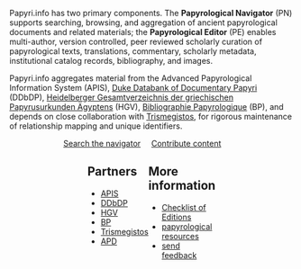 <span class="papyriDotInfo">Papyri.info</span> has two primary components. The <strong>Papyrological Navigator</strong> (PN) supports searching, browsing, and aggregation of ancient papyrological documents and related materials; the <strong>Papyrological Editor</strong> (PE) enables multi-author, version controlled, peer reviewed scholarly curation of papyrological texts, translations, commentary, scholarly metadata, institutional catalog records, bibliography, and images. 

Papyri.info aggregates material from the Advanced Papyrological Information System 
(APIS), [Duke Databank of Documentary Papyri](ddbdp) (DDbDP), [Heidelberger Gesamtverzeichnis der griechischen Papyrusurkunden Ägyptens](http://www.rzuser.uni-heidelberg.de/~gv0/) (HGV), [Bibliographie Papyrologique](http://www.ulb.ac.be/philo/cpeg/bp.htm) (BP), and depends on close collaboration with  [Trismegistos](http://www.trismegistos.org/), for rigorous maintenance of relationship mapping and unique identifiers.


<div id="search" style="display:grid; grid-template-columns: repeat(6, 1fr);"> 
  <div style="grid-column: 1 / 4; text-align: right; margin-right: 2vw">
    <a href="/search" id="searchbutton">Search the navigator</a>
  </div>
  <div style="grid-column: 4 / 6; text-align: left;">
    <a href="/editor" id="editorbutton">Contribute content</a>
  </div>
</div>

<div style="display:grid; grid-template-columns: repeat(6, 1fr);">
  <div style="grid-column: 3">
    <h2 style="margin-left: 0;">Partners</h2>
    <ul class="about">
      <li><a href="docs/apis" title="learn about the Advanced Papyrological Information System">APIS</a></li>
      <li><a href="/docs/ddbdp" title="learn about the Duke Databank of Documentary Papyri">DDbDP</a></li>
      <li><a href="https://aquila.zaw.uni-heidelberg.de/start" title="learn about the Heidelberger Gesamtverzeichnis der griechischen Papyrusurkunden Ägyptens">HGV</a></li>
      <li><a href="https://web.archive.org/web/20220308011812/http://www.aere-egke.be/BP_enligne.htm" title="learn about the Bibliographie Papyrologique">BP</a></li>
      <li><a href="http://www.trismegistos.org/" title="learn about the Trismegistos project">Trismegistos</a></li>
      <li><a href="http://www.ori.uzh.ch/apd" title="learn about the Arabic Papyrological Database">APD</a></li>
    </ul>
  </div>
  <div style="grid-column: 4;">
    <h2 style="margin-left: 0;">More information</h2>
    <ul class="about">
      <li><a href="/docs/checklist">Checklist of Editions</a></li>
      <li><a href="/docs/resources">papyrological resources</a></li>
      <li><a href="feedback.html">send feedback</a></li>
    </ul>
  </div>
</div>
